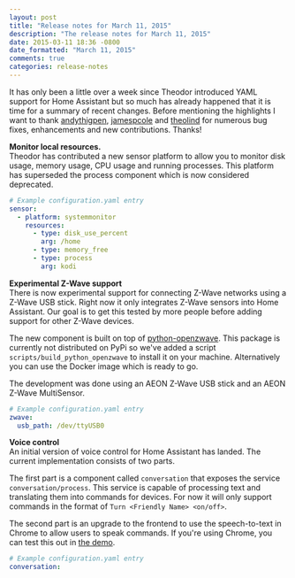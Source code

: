 ```yaml
---
layout: post
title: "Release notes for March 11, 2015"
description: "The release notes for March 11, 2015"
date: 2015-03-11 18:36 -0800
date_formatted: "March 11, 2015"
comments: true
categories: release-notes
---
```


It has only been a little over a week since Theodor introduced YAML support for Home Assistant but so much has already happened that it is time for a summary of recent changes. Before mentioning the highlights I want to thank [andythigpen](https://github.com/andythigpen), [jamespcole](https://github.com/jamespcole) and [theolind](https://github.com/theolind) for numerous bug fixes, enhancements and new contributions. Thanks!

__Monitor local resources.__<br>
Theodor has contributed a new sensor platform to allow you to monitor disk usage, memory usage, CPU usage and running processes. This platform has superseded the process component which is now considered deprecated.

```yaml
# Example configuration.yaml entry
sensor:
  - platform: systemmonitor
    resources:
      - type: disk_use_percent
        arg: /home
      - type: memory_free
      - type: process
        arg: kodi
```

__Experimental Z-Wave support__<br>
There is now experimental support for connecting Z-Wave networks using a Z-Wave USB stick. Right now it only integrates Z-Wave sensors into Home Assistant. Our goal is to get this tested by more people before adding support for other Z-Wave devices.

The new component is built on top of [python-openzwave](https://code.google.com/p/python-openzwave/). This package is currently not distributed on PyPi so we've added a script `scripts/build_python_openzwave` to install it on your machine. Alternatively you can use the Docker image which is ready to go.

The development was done using an AEON Z-Wave USB stick and an AEON Z-Wave MultiSensor.

```yaml
# Example configuration.yaml entry
zwave:
  usb_path: /dev/ttyUSB0
```

__Voice control__<br>
An initial version of voice control for Home Assistant has landed. The current implementation consists of two parts.

The first part is a component called `conversation` that exposes the service `conversation/process`. This service is capable of processing text and translating them into commands for devices. For now it will only support commands in the format of `Turn <Friendly Name> <on/off>`.

The second part is an upgrade to the frontend to use the speech-to-text in Chrome to allow users to speak commands. If you're using Chrome, you can test this out in [the demo](/demo/).

```yaml
# Example configuration.yaml entry
conversation:
```
